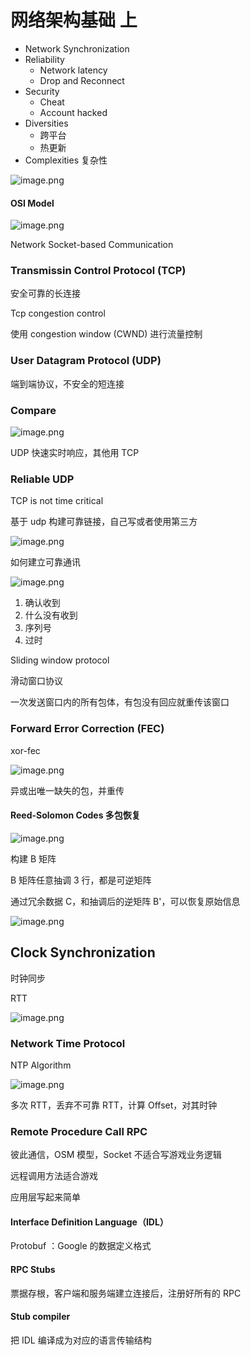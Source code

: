# 网络架构基础 上

- Network Synchronization
- Reliability
  - Network latency
  - Drop and Reconnect
- Security
  - Cheat
  - Account hacked
- Diversities
  - 跨平台
  - 热更新
- Complexities 复杂性

![image.png](https://image-1253155090.cos.ap-nanjing.myqcloud.com/202508292007019.png)

#### OSI Model

![image.png](https://image-1253155090.cos.ap-nanjing.myqcloud.com/202508292007394.png)

Network Socket-based Communication

### Transmissin Control Protocol (TCP)

安全可靠的长连接

Tcp congestion control

使用 congestion window (CWND) 进行流量控制

### User Datagram Protocol (UDP)

端到端协议，不安全的短连接

### Compare

![image.png](https://image-1253155090.cos.ap-nanjing.myqcloud.com/202508292007891.png)

UDP 快速实时响应，其他用 TCP

### Reliable UDP

TCP is not time critical

基于 udp 构建可靠链接，自己写或者使用第三方

![image.png](https://image-1253155090.cos.ap-nanjing.myqcloud.com/202508292007323.png)

如何建立可靠通讯

![image.png](https://image-1253155090.cos.ap-nanjing.myqcloud.com/202508292007906.png)

1. 确认收到
2. 什么没有收到
3. 序列号
4. 过时

Sliding window protocol

滑动窗口协议

一次发送窗口内的所有包体，有包没有回应就重传该窗口

### Forward Error Correction (FEC)

xor-fec

![image.png](https://image-1253155090.cos.ap-nanjing.myqcloud.com/202508292007782.png)

异或出唯一缺失的包，并重传

#### Reed-Solomon Codes 多包恢复

![image.png](https://image-1253155090.cos.ap-nanjing.myqcloud.com/202508292007454.png)

构建 B 矩阵

B 矩阵任意抽调 3 行，都是可逆矩阵

通过冗余数据 C，和抽调后的逆矩阵 B'，可以恢复原始信息

![image.png](https://image-1253155090.cos.ap-nanjing.myqcloud.com/202508292007164.png)

## Clock Synchronization

时钟同步

RTT

![image.png](https://image-1253155090.cos.ap-nanjing.myqcloud.com/202508292007059.png)

### Network Time Protocol

NTP Algorithm

![image.png](https://image-1253155090.cos.ap-nanjing.myqcloud.com/202508292007256.png)

多次 RTT，丢弃不可靠 RTT，计算 Offset，对其时钟

### Remote Procedure Call RPC

彼此通信，OSM 模型，Socket 不适合写游戏业务逻辑

远程调用方法适合游戏

应用层写起来简单

#### Interface Definition Language（IDL）

Protobuf ：Google 的数据定义格式

#### RPC Stubs

票据存根，客户端和服务端建立连接后，注册好所有的 RPC

#### Stub compiler

把 IDL 编译成为对应的语言传输结构
